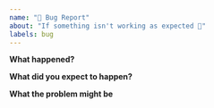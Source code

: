 ```yaml
---
name: "🐛 Bug Report"
about: "If something isn't working as expected 🤔"
labels: bug
---
```


<!-- Please replace all placeholders such as this below -->

**What happened?**

<!-- Describe the problem and how to reproduce it. Add screenshots or a link to your repository if possible and helpful -->

**What did you expect to happen?**

<!-- Describe what you expected to happen instead -->

**What the problem might be**

<!-- If you have an idea where the bug might lie, please share here. Otherwise remove the whole section -->

